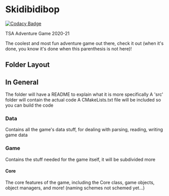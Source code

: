 # Skidibidibop

[![Codacy Badge](https://app.codacy.com/project/badge/Grade/774f9363464d4a2ca5655b1bd5a8b44b)](https://www.codacy.com/gh/TSAVideoGame/Skidibidibop/dashboard?utm_source=github.com&amp;utm_medium=referral&amp;utm_content=TSAVideoGame/Skidibidibop&amp;utm_campaign=Badge_Grade)

TSA Adventure Game 2020-21

The coolest and most fun adventure game out there, check it out (when it's done, you know it's done when this parenthesis is not here)!

## Folder Layout

## In General
The folder will have a README to explain what it is more specifically
A 'src' folder will contain the actual code
A CMakeLists.txt file will be included so you can build the code

### Data
Contains all the game's data stuff, for dealing with parsing, reading, writing game data

### Game
Contains the stuff needed for the game itself, it will be subdivided more

#### Core
The core features of the game, including the Core class, game objects, object managers, and more! (naming schemes not schemed yet...)

